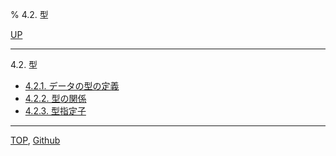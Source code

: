 % 4.2. 型

[UP](4.html)  

---

4.2. 型

- [4.2.1. データの型の定義](4.2.1.html)
- [4.2.2. 型の関係](4.2.2.html)
- [4.2.3. 型指定子](4.2.3.html)

---
[TOP](index.html),  [Github](https://github.com/nptcl/npt-japanese)

